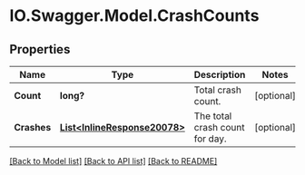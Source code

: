 # IO.Swagger.Model.CrashCounts
## Properties

Name | Type | Description | Notes
------------ | ------------- | ------------- | -------------
**Count** | **long?** | Total crash count. | [optional] 
**Crashes** | [**List&lt;InlineResponse20078&gt;**](InlineResponse20078.md) | The total crash count for day. | [optional] 

[[Back to Model list]](../README.md#documentation-for-models) [[Back to API list]](../README.md#documentation-for-api-endpoints) [[Back to README]](../README.md)

